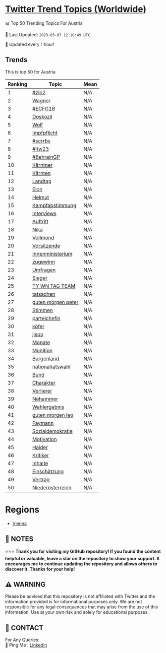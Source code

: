 [Twitter Trend Topics (Worldwide)](https://github.com/ErcinDedeoglu/Twitter-Trend-Topics)
==========


📊 Top 50 Trending Topics For Austria

📆 Last Updated: `2023-03-07 12:18:49 UTC`

🔧 Updated every 1 hour!


## Trends

This is top 50 for Austria

| Ranking | Topic | Mean |
| ------- | ------------ | ------------ |
| 1 | [#zib2](http://twitter.com/search?q=%23zib2) | N/A |
| 2 | [Wagner](http://twitter.com/search?q=Wagner) | N/A |
| 3 | [#ECFG16](http://twitter.com/search?q=%23ECFG16) | N/A |
| 4 | [Doskozil](http://twitter.com/search?q=Doskozil) | N/A |
| 5 | [Wolf](http://twitter.com/search?q=Wolf) | N/A |
| 6 | [Impfpflicht](http://twitter.com/search?q=Impfpflicht) | N/A |
| 7 | [#scrrbs](http://twitter.com/search?q=%23scrrbs) | N/A |
| 8 | [#ltw23](http://twitter.com/search?q=%23ltw23) | N/A |
| 9 | [#BahrainGP](http://twitter.com/search?q=%23BahrainGP) | N/A |
| 10 | [Kärntner](http://twitter.com/search?q=K%c3%a4rntner) | N/A |
| 11 | [Kärnten](http://twitter.com/search?q=K%c3%a4rnten) | N/A |
| 12 | [Landtag](http://twitter.com/search?q=Landtag) | N/A |
| 13 | [Elon](http://twitter.com/search?q=Elon) | N/A |
| 14 | [Helmut](http://twitter.com/search?q=Helmut) | N/A |
| 15 | [Kampfabstimmung](http://twitter.com/search?q=Kampfabstimmung) | N/A |
| 16 | [Interviews](http://twitter.com/search?q=Interviews) | N/A |
| 17 | [Auftritt](http://twitter.com/search?q=Auftritt) | N/A |
| 18 | [Nika](http://twitter.com/search?q=Nika) | N/A |
| 19 | [Vollmond](http://twitter.com/search?q=Vollmond) | N/A |
| 20 | [Vorsitzende](http://twitter.com/search?q=Vorsitzende) | N/A |
| 21 | [Innenministerium](http://twitter.com/search?q=Innenministerium) | N/A |
| 22 | [zugewinn](http://twitter.com/search?q=zugewinn) | N/A |
| 23 | [Umfragen](http://twitter.com/search?q=Umfragen) | N/A |
| 24 | [Sieger](http://twitter.com/search?q=Sieger) | N/A |
| 25 | [TY WN TAG TEAM](http://twitter.com/search?q=TY+WN+TAG+TEAM) | N/A |
| 26 | [tatsachen](http://twitter.com/search?q=tatsachen) | N/A |
| 27 | [guten morgen peter](http://twitter.com/search?q=guten+morgen+peter) | N/A |
| 28 | [Stimmen](http://twitter.com/search?q=Stimmen) | N/A |
| 29 | [parteichefin](http://twitter.com/search?q=parteichefin) | N/A |
| 30 | [köfer](http://twitter.com/search?q=k%c3%b6fer) | N/A |
| 31 | [jisoo](http://twitter.com/search?q=jisoo) | N/A |
| 32 | [Monate](http://twitter.com/search?q=Monate) | N/A |
| 33 | [Munition](http://twitter.com/search?q=Munition) | N/A |
| 34 | [Burgenland](http://twitter.com/search?q=Burgenland) | N/A |
| 35 | [nationalratswahl](http://twitter.com/search?q=nationalratswahl) | N/A |
| 36 | [Bund](http://twitter.com/search?q=Bund) | N/A |
| 37 | [Charakter](http://twitter.com/search?q=Charakter) | N/A |
| 38 | [Verlierer](http://twitter.com/search?q=Verlierer) | N/A |
| 39 | [Nehammer](http://twitter.com/search?q=Nehammer) | N/A |
| 40 | [Wahlergebnis](http://twitter.com/search?q=Wahlergebnis) | N/A |
| 41 | [guten morgen leo](http://twitter.com/search?q=guten+morgen+leo) | N/A |
| 42 | [Faymann](http://twitter.com/search?q=Faymann) | N/A |
| 43 | [Sozialdemokratie](http://twitter.com/search?q=Sozialdemokratie) | N/A |
| 44 | [Motivation](http://twitter.com/search?q=Motivation) | N/A |
| 45 | [Haider](http://twitter.com/search?q=Haider) | N/A |
| 46 | [Kritiker](http://twitter.com/search?q=Kritiker) | N/A |
| 47 | [Inhalte](http://twitter.com/search?q=Inhalte) | N/A |
| 48 | [Einschätzung](http://twitter.com/search?q=Einsch%c3%a4tzung) | N/A |
| 49 | [Vertrag](http://twitter.com/search?q=Vertrag) | N/A |
| 50 | [Niederösterreich](http://twitter.com/search?q=Nieder%c3%b6sterreich) | N/A |



# Regions

* [Vienna](</Austria/Vienna.md>)



## 📝 NOTES

⭐⭐⭐ **Thank you for visiting my GitHub repository! If you found the content helpful or valuable, leave a star on the repository to show your support. It encourages me to continue updating the repository and allows others to discover it. Thanks for your help!**


## ⚠️ WARNING

Please be advised that this repository is not affiliated with Twitter and the information provided is for informational purposes only. We are not responsible for any legal consequences that may arise from the use of this information. Use at your own risk and solely for educational purposes.


## 📨 CONTACT

 For Any Queries:  
            🏓 Ping Me : [LinkedIn](https://www.linkedin.com/in/ercindedeoglu/)
